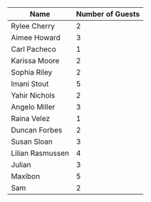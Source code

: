 | Name              | Number of Guests |
| -----------       | -----------   |
| Rylee Cherry      | 2             |
| Aimee Howard      | 3             |
| Carl Pacheco      | 1             |
| Karissa Moore     | 2             |
| Sophia Riley      | 2             |
| Imani Stout       | 5             |
| Yahir Nichols     | 2             |
| Angelo Miller     | 3             |
| Raina Velez       | 1             |
| Duncan Forbes     | 2             |
| Susan Sloan       | 3             |
| Lilian Rasmussen  | 4             |
| Julian            | 3             |
| Maxibon           | 5 	          |
| Sam               | 2 	          |